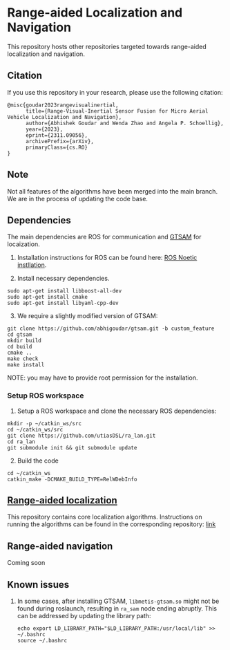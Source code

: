 # Range-aided Localization and Navigation
This repository hosts other repositories targeted towards range-aided localization and navigation.

## Citation

If you use this repository in your research, please use the following citation:

```
@misc{goudar2023rangevisualinertial,
      title={Range-Visual-Inertial Sensor Fusion for Micro Aerial Vehicle Localization and Navigation}, 
      author={Abhishek Goudar and Wenda Zhao and Angela P. Schoellig},
      year={2023},
      eprint={2311.09056},
      archivePrefix={arXiv},
      primaryClass={cs.RO}
}
```
## Note
Not all features of the algorithms have been merged into the main branch. We are in the process of updating the code base.

## Dependencies
The main dependencies are ROS for communication and [GTSAM](https://github.com/borglab/gtsam) for locaization.

1. Installation instructions for ROS can be found here: [ROS Noetic instllation](http://wiki.ros.org/noetic/Installation/Ubuntu).

2. Install necessary dependencies.
```
sudo apt-get install libboost-all-dev
sudo apt-get install cmake
sudo apt-get install libyaml-cpp-dev
```

3. We require a slightly modified version of GTSAM:
```
git clone https://github.com/abhigoudar/gtsam.git -b custom_feature
cd gtsam
mkdir build
cd build
cmake ..
make check
make install
```
NOTE: you may have to provide root permission for the installation. 

### Setup ROS workspace

1. Setup a ROS workspace and clone the necessary ROS dependencies:
```
mkdir -p ~/catkin_ws/src
cd ~/catkin_ws/src
git clone https://github.com/utiasDSL/ra_lan.git
cd ra_lan
git submodule init && git submodule update
```

2. Build the code
```
cd ~/catkin_ws
catkin_make -DCMAKE_BUILD_TYPE=RelWDebInfo
```

## [Range-aided localization](https://github.com/utiasDSL/ra_sam)
This repository contains core localization algorithms. Instructions on running the algorithms can be found in the corresponding repository: [link](https://github.com/utiasDSL/ra_sam)


## Range-aided navigation
Coming soon


## Known issues
1. In some cases, after installing GTSAM, `libmetis-gtsam.so` might not be found during roslaunch, resulting in `ra_sam` node ending abruptly. This can be addressed by updating the library path:
   ```
   echo export LD_LIBRARY_PATH="$LD_LIBRARY_PATH:/usr/local/lib" >> ~/.bashrc
   source ~/.bashrc
   ```
